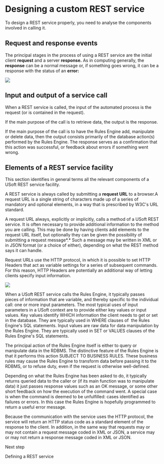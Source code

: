 # Designing a custom REST service

To design a REST service properly, you need to analyse the components involved in calling it.

## Request and response events

The principal stages in the process of using a REST service are the initial client **request** and a server **response.** As in computing generally, the **response** can be a normal message or, if something goes wrong, it can be a response with the status of an **error:**

![](/api/Services/Custom%20REST%20services/assets/9dd171e9-1600-438f-a0b6-846b4da36465.png)

## Input and output of a service call

When a REST service is called, the input of the automated process is the request (or is contained in the request).

If the main purpose of the call is to retrieve data, the output is the response.

If the main purpose of the call is to have the Rules Engine add, manipulate or delete data, then the output consists primarily of the database action(s) performed by the Rules Engine. The response serves as a confirmation that this action was successful, or feedback about errors if something went wrong.

## Elements of a REST service facility

This section identifies in general terms all the relevant components of a USoft REST service facility.

A REST service is always called by submitting a **request URL** to a browser.A request URL is a single string of characters made up of a series of mandatory and optional elements, in a way that is prescribed by W3C's URL standard.

A request URL always, explicitly or implicitly, calls a method of a USoft REST service. It is often necessary to provide additional information to the method you are calling. This may be done by having clients add elements to the request URL itself, but optionally they can be given the possibility of submitting a request message*.* Such a message may be written in XML or in JSON format (or a choice of either), depending on what the REST method says it can handle.

Request URLs use the HTTP protocol, in which it is possible to set HTTP Headers that act as variable settings for a series of subsequent commands. For this reason, HTTP Headers are potentially an additional way of letting clients specify input information.

![](/api/Services/Custom%20REST%20services/assets/945b4959-2927-4807-bcae-0f43b27256ad.png)

When a USoft REST service calls the Rules Engine, it typically passes pieces of information that are variable, and thereby specific to the individual call: one or more input parameters. The most typical uses of input parameters in a USoft context are to provide either key values or input values. Key values identify WHICH information the client needs to get or set in the database. They are typically used in WHERE clauses of  the Rules Engine's SQL statements. Input values are raw data for data manipulation by the Rules Engine. They are typically used in SET or VALUES clauses of the Rules Engine's SQL statements.

The principal action of the Rules Engine itself is either to query or manipulate data in the RDBMS. The distinctive feature of the Rules Engine is that it performs this action SUBJECT TO BUSINESS RULES. These business rules may cause the Rules Engine to transform data before passing it to the RDBMS, or to refuse duty, even if the request is otherwise well-defined.

Depending on what the Rules Engine has been asked to do, it typically returns queried data to the caller or (if its main function was to manipulate data) it just passes response values such as an OK message, or some other short feedback on how the execution of the command went. A special case is when the command is deemed to be unfulfilled: cases identified as failures or errors. In this case the Rules Engine is hopefully programmed to return a useful error message.

Because the communication with the service uses the HTTP protocol, the service will return an HTTP status code as a standard element of the response to the client. In addition, in the same way that requests may or may not contain a request message coded in XML or JSON, a service may or may not return a response message coded in XML or JSON.

Next step

Defining a REST service
